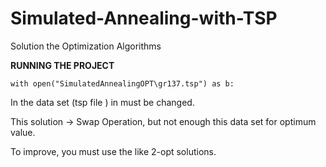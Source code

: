 # Simulated-Annealing-with-TSP
Solution the Optimization Algorithms

**RUNNING THE PROJECT**

    with open("SimulatedAnnealingOPT\gr137.tsp") as b:  
    
  In the data set (tsp file ) in must be changed.
  
  This solution -> Swap Operation, but not enough this data set for optimum value.
  
  To improve, you must use the like 2-opt solutions.
